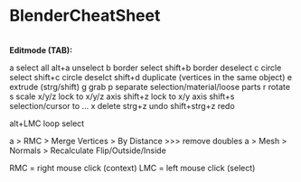 # BlenderCheatSheet
</br>**Editmode (TAB):**

a        select all
alt+a    unselect
b        border select
shift+b  border deselect
c        circle select
shift+c  circle deselct
shift+d  duplicate (vertices in the same object)
e        extrude (strg/shift)
g        grab
p        separate selection/material/loose parts
r        rotate
s        scale
x/y/z    lock to x/y/z axis
shift+z  lock to x/y axis
shift+s  selection/cursor to ...
x        delete
strg+z   undo
shift+strg+z  redo

alt+LMC  loop select

a > RMC > Merge Vertices > By Distance >>> remove doubles
a > Mesh > Normals > Recalculate Flip/Outside/Inside


RMC = right mouse click (context)
LMC = left mouse click (select)
